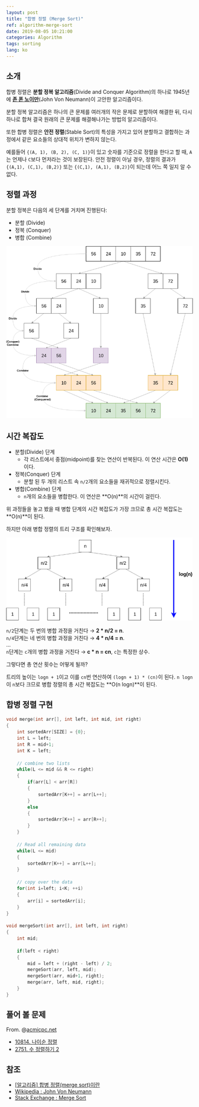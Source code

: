 ```yaml
---
layout: post
title: "합병 정렬 (Merge Sort)"
ref: algorithm-merge-sort
date: 2019-08-05 10:21:00
categories: Algorithm
tags: sorting
lang: ko
---
```


## 소개 <a id="concept"></a>
합병 정렬은 **분할 정복 알고리즘**(Divide and Conquer Algorithm)의 하나로 1945년에 **[존 폰 노이만](https://ko.wikipedia.org/wiki/%EC%A1%B4_%ED%8F%B0_%EB%85%B8%EC%9D%B4%EB%A7%8C)**(John Von Neumann)이 고안한 알고리즘이다.

분할 정복 알고리즘은 하나의 큰 문제를 여러개의 작은 문제로 분할하여 해결한 뒤, 다시 하나로 합쳐 
결국 원래의 큰 문제를 해결해나가는 방법의 알고리즘이다.

또한 합병 정렬은 **안전 정렬**(Stable Sort)의 특성을 가지고 있어 분할하고 결합하는 과정에서 같은 요소들의 상대적 위치가 변하지 않는다.

예를들어 `{(A, 1), (B, 2), (C, 1)}`이 있고 숫자를 기준으로 정렬을 한다고 할 때, 
`A`는 언제나 `C`보다 먼저라는 것이 보장된다. 안전 정렬이 아닐 경우, 정렬의 결과가 `{(A,1), (C,1), (B,2)}` 또는 `{(C,1), (A,1), (B,2)}`이 되는데 어느 쪽 일지 알 수 없다.

<div class="divider"></div>

## 정렬 과정 <a id="example"></a>

분할 정복은 다음의 세 단계를 거치며 진행된다:
- 분할 (Divide)
- 정복 (Conquer)
- 병합 (Combine)

![merge sort](/assets/images/algorithm/sorting/merge_sort.png)

<div class="divider"></div>

## 시간 복잡도 <a id="timecomp"></a>
- 분할(Divide) 단계
  * 각 리스트에서 중점(midpoint)를 찾는 연산이 반복된다. 이 연산 시간은 **O(1)** 이다.
- 정복(Conquer) 단계
  * 분할 된 두 개의 리스트 속 `n/2`개의 요소들을 재귀적으로 정렬시킨다.
- 병합(Combine) 단계
  * `n`개의 요소들을 병합한다. 이 연산은 **O(n)**의 시간이 걸린다.

 위 과정들을 놓고 봤을 때 병합 단계의 시간 복잡도가 가장 크므로 총 시간 복잡도는  **O(n)**이 된다.  

 하지만 아래 병합 정렬의 트리 구조를 확인해보자.

  ![merge sort time complexity](/assets/images/algorithm/sorting/merge_sort_time_complexity.png)

`n/2`단계는 두 번의 병합 과정을 거친다 → **2 * n/2 = n**. <br />
`n/4`단계는 네 번의 병합 과정을 거친다 → **4 * n/4 = n**. <br />
... <br />
`n`단계는 `c`개의 병합 과정을 거친다 → **c * n = cn**, `c`는 특정한 상수. 

그렇다면 총 연산 횟수는 어떻게 될까?

트리의 높이는 `logn + 1`이고 이를 `cn`번 연산하여
`(logn + 1) * (cn)`이 된다.
 `n logn`이 `n`보다 크므로 병합 정렬의 총 
시간 복잡도는 **O(n logn)**이 된다.

<div class="divider"></div>

## 합병 정렬 구현 <a id="imp"></a>
```c
void merge(int arr[], int left, int mid, int right)
{
    int sortedArr[SIZE] = {0};
    int L = left;
    int R = mid+1;
    int K = left;

    // combine two lists
    while(L <= mid && R <= right)
    {
        if(arr[L] < arr[R])
        {
            sortedArr[K++] = arr[L++];
        }
        else
        {
            sortedArr[K++] = arr[R++];
        }
    }

    // Read all remaining data
    while(L <= mid)
    {
        sortedArr[K++] = arr[L++];
    }

    // copy over the data
    for(int i=left; i<K; ++i)
    {
        arr[i] = sortedArr[i];
    }
}

void mergeSort(int arr[], int left, int right)
{
    int mid;

    if(left < right)
    {
        mid = left + (right - left) / 2;
        mergeSort(arr, left, mid);
        mergeSort(arr, mid+1, right);
        merge(arr, left, mid, right);
    }
}
```

<div class="divider"></div>

## 풀어 볼 문제 <a id="try"></a>
From. @[acmicpc.net](https://www.acmicpc.net)

- [10814. 나이순 정렬](https://www.acmicpc.net/problem/10814)
- [2751. 수 정렬하기 2](https://www.acmicpc.net/problem/2751)

<div class="divider"></div>

## 참조 <a id="ref"></a>
- [[알고리즘] 합병 정렬(merge sort)이란](https://gmlwjd9405.github.io/2018/05/08/algorithm-merge-sort.html)
- [Wikipedia : John Von Neumann](https://ko.wikipedia.org/wiki/%EC%A1%B4_%ED%8F%B0_%EB%85%B8%EC%9D%B4%EB%A7%8C)
- [Stack Exchange : Merge Sort](https://softwareengineering.stackexchange.com/questions/297160/why-is-mergesort-olog-n)
